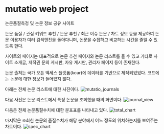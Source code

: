 # mutatio web project

논문품질측정 및 논문 정보 공유 사이트

논문 품질 / 관심 키워드 추천 / 논문 추천 / 최근 이슈 논문 / 차트 정보 등을 제공하여
논문 이용자가 여러 검색엔진을 돌아다니며, 논문을 수집하고 비교하는 시간을 줄일 수 있도록 한다.

사이트의 페이지는 대표적으로 논문 추천 페이지와 논문 리스트를 들 수 있고 기타로 사이트 소개글, 저작권 문의 게시판, 자유 게시판, 관리자 페이지 등이 존재한다.

논문 출처는 국가 오픈 액세스 플랫폼(koar)에 데이터를 기반으로 제작되었었다.
코드에는 논문에 대한 정보가 들어있지 않다.

아래는 전체 논문 리스트에 대한 사진이다.
![mutatio_journals](https://user-images.githubusercontent.com/54919484/155844784-f42460ac-114a-4b23-b17e-10a61737c9ac.png)

다음 사진은 논문 리스트에서 특정 논문을 조회했을 때의 화면이다.
![journal_view](https://user-images.githubusercontent.com/54919484/155844815-4d2aaf5f-b96b-4dad-b299-a729b355700e.png)

다음은 전체 논문품질수치에 대한 분포표를 나타내고 있다.
![total_chart](https://user-images.githubusercontent.com/54919484/155844827-7f3f0490-0458-43ef-8783-5c059c047293.PNG)

마지막은 조회한 논문의 품질수치가 해당 분야에서 어느 정도의 위치하는지를 보여주는 차트이다.
![spec_chart](https://user-images.githubusercontent.com/54919484/155844820-28c9ba5d-e8b0-4a8c-a360-eb69d39038fd.PNG)
